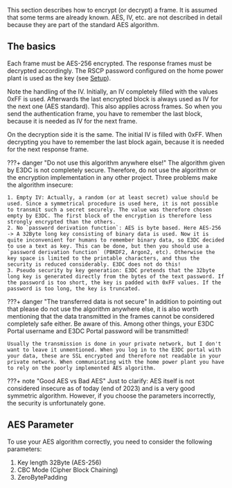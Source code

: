 This section describes how to encrypt (or decrypt) a frame. It is assumed that some terms are already known. AES, IV, etc. are not described in detail because they are part of the standard AES algorithm.

## The basics

Each frame must be AES-256 encrypted. The response frames must be decrypted accordingly. The RSCP password configured on the home power plant is used as the key (see [Setup](../getting-started/setup.md)).

Note the handling of the IV. Initially, an IV completely filled with the values 0xFF is used. Afterwards the last encrypted block is always used as IV for the next one (AES standard). This also applies across frames.
So when you send the authentication frame, you have to remember the last block, because it is needed as IV for the next frame.

On the decryption side it is the same. The initial IV is filled with 0xFF. When decrypting you have to remember the last block again, because it is needed for the next response frame.

???+ danger "Do not use this algorithm anywhere else!"
    The algorithm given by E3DC is not completely secure. Therefore, do not use the algorithm or the encryption implementation in any other project. Three problems make the algorithm insecure:

    1. Empty IV: Actually, a random (or at least secret) value should be used. Since a symmetrical procedure is used here, it is not possible to transmit such a secret securely. The value was therefore chosen empty by E3DC. The first block of the encryption is therefore less strongly encrypted than the others.
    2. No `password derivation function`: AES is byte based. Here AES-256 -> A 32Byte long key consisting of binary data is used. Now it is quite inconvenient for humans to remember binary data, so E3DC decided to use a text as key. This can be done, but then you should use a `password derivation function` (PBKDF2, Argon2, etc). Otherwise the key space is limited to the printable characters, and thus the security is reduced considerably. E3DC does not do this!
    3. Pseudo security by key generation: E3DC pretends that the 32byte long key is generated directly from the bytes of the text password. If the password is too short, the key is padded with 0xFF values. If the password is too long, the key is truncated.

???+ danger "The transferred data is not secure"
    In addition to pointing out that please do not use the algorithm anywhere else, it is also worth mentioning that the data transmitted in the frames cannot be considered completely safe either. Be aware of this. Among other things, your E3DC Portal username and E3DC Portal password will be transmitted! 

    Usually the transmission is done in your private network, but I don't want to leave it unmentioned. When you log in to the E3DC portal with your data, these are SSL encrypted and therefore not readable in your private network. When communicating with the home power plant you have to rely on the poorly implemented AES algorithm.

???+ note "Good AES vs Bad AES"
    Just to clarify: AES itself is not considered insecure as of today (end of 2023) and is a very good symmetric algorithm. However, if you choose the parameters incorrectly, the security is unfortunately gone.

## AES Parameter

To use your AES algorithm correctly, you need to consider the following parameters:

1. Key length 32Byte (AES-256)
2. CBC Mode (Cipher Block Chaining)
3. ZeroBytePadding
